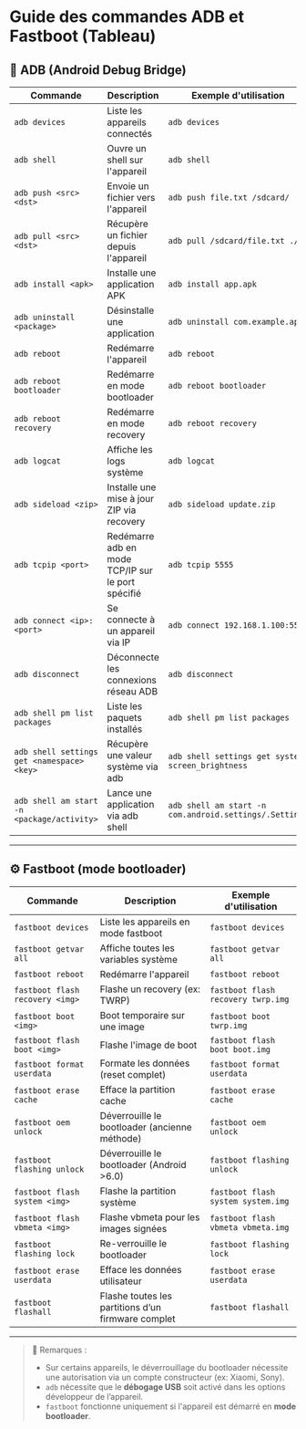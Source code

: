 # Guide des commandes ADB et Fastboot (Tableau)

## 📱 ADB (Android Debug Bridge)

| Commande                              | Description                                         | Exemple d'utilisation                     |
| ------------------------------------- | --------------------------------------------------- | ------------------------------------------ |
| `adb devices`                         | Liste les appareils connectés                      | `adb devices`                              |
| `adb shell`                           | Ouvre un shell sur l'appareil                      | `adb shell`                                |
| `adb push <src> <dst>`                | Envoie un fichier vers l'appareil                  | `adb push file.txt /sdcard/`               |
| `adb pull <src> <dst>`                | Récupère un fichier depuis l'appareil              | `adb pull /sdcard/file.txt ./`             |
| `adb install <apk>`                   | Installe une application APK                       | `adb install app.apk`                      |
| `adb uninstall <package>`             | Désinstalle une application                        | `adb uninstall com.example.app`            |
| `adb reboot`                          | Redémarre l'appareil                               | `adb reboot`                               |
| `adb reboot bootloader`               | Redémarre en mode bootloader                       | `adb reboot bootloader`                    |
| `adb reboot recovery`                 | Redémarre en mode recovery                         | `adb reboot recovery`                      |
| `adb logcat`                          | Affiche les logs système                           | `adb logcat`                               |
| `adb sideload <zip>`                  | Installe une mise à jour ZIP via recovery          | `adb sideload update.zip`                  |
| `adb tcpip <port>`                    | Redémarre adb en mode TCP/IP sur le port spécifié  | `adb tcpip 5555`                           |
| `adb connect <ip>:<port>`             | Se connecte à un appareil via IP                   | `adb connect 192.168.1.100:5555`           |
| `adb disconnect`                      | Déconnecte les connexions réseau ADB               | `adb disconnect`                           |
| `adb shell pm list packages`          | Liste les paquets installés                        | `adb shell pm list packages`              |
| `adb shell settings get <namespace> <key>` | Récupère une valeur système via adb        | `adb shell settings get system screen_brightness` |
| `adb shell am start -n <package/activity>` | Lance une application via adb shell         | `adb shell am start -n com.android.settings/.Settings` |

---

## ⚙️ Fastboot (mode bootloader)

| Commande                              | Description                                         | Exemple d'utilisation                       |
| ------------------------------------- | --------------------------------------------------- | -------------------------------------------- |
| `fastboot devices`                    | Liste les appareils en mode fastboot                | `fastboot devices`                          |
| `fastboot getvar all`                 | Affiche toutes les variables système                | `fastboot getvar all`                       |
| `fastboot reboot`                     | Redémarre l'appareil                                | `fastboot reboot`                           |
| `fastboot flash recovery <img>`       | Flashe un recovery (ex: TWRP)                       | `fastboot flash recovery twrp.img`          |
| `fastboot boot <img>`                 | Boot temporaire sur une image                       | `fastboot boot twrp.img`                    |
| `fastboot flash boot <img>`           | Flashe l'image de boot                              | `fastboot flash boot boot.img`              |
| `fastboot format userdata`            | Formate les données (reset complet)                 | `fastboot format userdata`                  |
| `fastboot erase cache`                | Efface la partition cache                           | `fastboot erase cache`                      |
| `fastboot oem unlock`                 | Déverrouille le bootloader (ancienne méthode)       | `fastboot oem unlock`                       |
| `fastboot flashing unlock`            | Déverrouille le bootloader (Android >6.0)           | `fastboot flashing unlock`                  |
| `fastboot flash system <img>`         | Flashe la partition système                         | `fastboot flash system system.img`          |
| `fastboot flash vbmeta <img>`         | Flashe vbmeta pour les images signées               | `fastboot flash vbmeta vbmeta.img`          |
| `fastboot flashing lock`              | Re-verrouille le bootloader                         | `fastboot flashing lock`                    |
| `fastboot erase userdata`             | Efface les données utilisateur                      | `fastboot erase userdata`                   |
| `fastboot flashall`                   | Flashe toutes les partitions d’un firmware complet  | `fastboot flashall`                         |

---

> 📌 Remarques :
>
> - Sur certains appareils, le déverrouillage du bootloader nécessite une autorisation via un compte constructeur (ex: Xiaomi, Sony).
> - `adb` nécessite que le **débogage USB** soit activé dans les options développeur de l’appareil.
> - `fastboot` fonctionne uniquement si l'appareil est démarré en **mode bootloader**.


